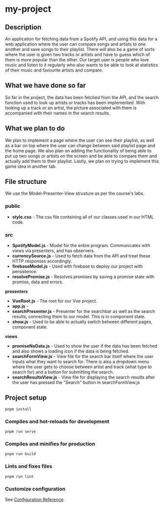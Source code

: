 # my-project

## Description

An application for fetching data from a Spotify API, and using this data for a web application where the user can compare songs and artists to one another and save songs to their playlist. There will also be a game of sorts where the user is given two tracks or artists and have to guess which of them is more popular than the other. Our target user is people who love music and listen to it regularly who also wants to be able to look at statistics of their music and favourite artists and compare.

## What we have done so far

So far in the project, the data has been fetched from the API, and the search function used to look up artists or tracks has been implemented. With looking up a track or an artist, the picture associated with them is accompanied with their names in the search results. 

## What we plan to do

We plan to implement a page where the user can see their playlist, as well as a bar on top where the user can change between said playlist page and the home page. We also plan on adding the functionality of being able to put up two songs or artists on the screen and be able to compare them and actually add them to their playlist. Lastly, we plan on trying to implement this game idea in another tab. 

## File structure

We use the Model-Presenter-View strusture as per the course's labs.

### public

- <strong>style.css</strong> - The css file containing all of our classes used in our HTML code.

### src

- <strong>SpotifyModel.js</strong> - Model for the entire program. Communicates with views via presenters, and has observers.
- <strong>currencySource.js</strong> - Used to fetch data from the API and treat these HTTP responses accordingly.
- <strong>firebaseModel.js</strong> - Used with firebase to deploy our project with persistence.
- <strong>resolvePromise.js</strong> - Resolves promises by saving a promise state with promise, data and errors.

<strong>presenters</strong>

- <strong>VueRoot.js</strong> - The root for our Vue project.
- <strong>app.js</strong> - 
- <strong>searchPresenter.js</strong> - Presenter for the searchbar as well as the search results, connecting them to our model. This is in component state.
- <strong>show.js</strong> - Used to be able to actually switch between different pages, component state.

<strong>views</strong>

- <strong>promiseNoData.js</strong> - Used to show the user if the data has been fetched and also shows a loading icon if the data is being fetched.
- <strong>searchFormView.js</strong> - View file for the search bar itself where the user inputs what they want to search for. There is also a dropdown menu where the user gets to choose between artist and track (what type to search for) and a button for submitting the search.
- <strong>searchResultsView.js</strong> - View file for displaying the search results after the user has pressed the "Search" button in searchFormView.js

## Project setup
```
pnpm install
```

### Compiles and hot-reloads for development
```
pnpm run serve
```

### Compiles and minifies for production
```
pnpm run build
```

### Lints and fixes files
```
pnpm run lint
```

### Customize configuration
See [Configuration Reference](https://cli.vuejs.org/config/).